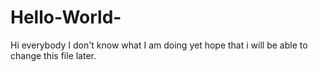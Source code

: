 # Hello-World-
Hi everybody I don't know what I am doing yet hope that i will be able to change this file later.
